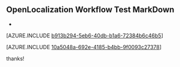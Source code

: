 ## OpenLocalization Workflow Test MarkDown
* 

[AZURE.INCLUDE [b913b294-5eb6-40db-b1a6-72384b6c46b5](calleeMd1.md)]



[AZURE.INCLUDE [10a5048a-692e-4185-b4bb-9f0093c27378](calleeMd2.md)]

 
thanks!